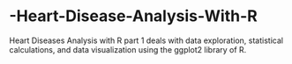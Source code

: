 # -Heart-Disease-Analysis-With-R
Heart Diseases Analysis with R part 1 deals with data exploration, statistical calculations, and data visualization using the ggplot2 library of R.
